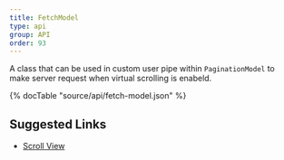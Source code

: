 ```yaml
---
title: FetchModel
type: api
group: API
order: 93
---
```

A class that can be used in custom user pipe within `PaginationModel` to make server request when
virtual scrolling is enabeld.

{% docTable "source/api/fetch-model.json" %}

## Suggested Links

* [Scroll View](/doc/api/scroll-view.html)

